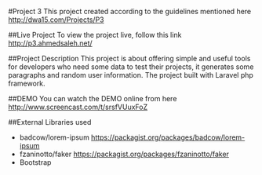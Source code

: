 #Project 3
This project created according to the guidelines mentioned here <http://dwa15.com/Projects/P3>

##Live Project
To view the project live, follow this link <http://p3.ahmedsaleh.net/>

##Project Description
This project is about offering simple and useful tools for developers who need some data to test their projects, it generates some paragraphs and random user information.
The project built with Laravel php framework.

##DEMO
You can watch the DEMO online from here <http://www.screencast.com/t/srsfVUuxFoZ>


##External Libraries used
* badcow/lorem-ipsum <https://packagist.org/packages/badcow/lorem-ipsum>
* fzaninotto/faker <https://packagist.org/packages/fzaninotto/faker>
* Bootstrap
